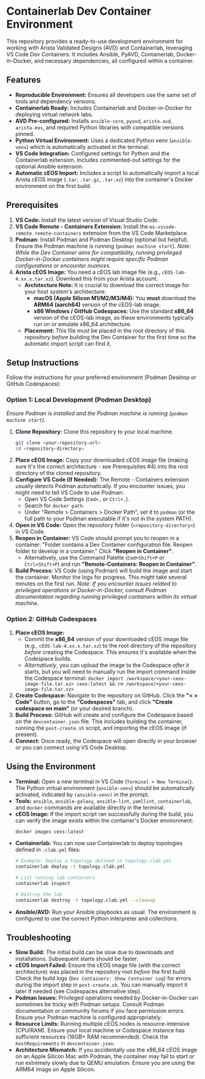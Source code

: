 # Containerlab Dev Container Environment

This repository provides a ready-to-use development environment for working with Arista Validated Designs (AVD) and Containerlab, leveraging VS Code Dev Containers. It includes Ansible, PyAVD, Containerlab, Docker-in-Docker, and necessary dependencies, all configured within a container.

## Features

* **Reproducible Environment:** Ensures all developers use the same set of tools and dependency versions.
* **Containerlab Ready:** Includes Containerlab and Docker-in-Docker for deploying virtual network labs.
* **AVD Pre-configured:** Installs `ansible-core`, `pyavd`, `arista.avd`, `arista.eos`, and required Python libraries with compatible versions pinned.
* **Python Virtual Environment:** Uses a dedicated Python venv (`ansible-venv`) which is automatically activated in the terminal.
* **VS Code Integration:** Configured settings for Python and the Containerlab extension. Includes commented-out settings for the optional Ansible extension.
* **Automatic cEOS Import:** Includes a script to automatically import a local Arista cEOS image (`.tar`, `.tar.gz`, `.tar.xz`) into the container's Docker environment on the first build.

## Prerequisites

1.  **VS Code:** Install the latest version of Visual Studio Code.
2.  **VS Code Remote - Containers Extension:** Install the `ms-vscode-remote.remote-containers` extension from the VS Code Marketplace.
3.  **Podman:** Install Podman and Podman Desktop (optional but helpful). Ensure the Podman machine is running (`podman machine start`). *Note: While the Dev Container aims for compatibility, running privileged Docker-in-Docker containers might require specific Podman configurations or encounter nuances.*
4.  **Arista cEOS Image:** You need a cEOS lab image file (e.g., `cEOS-lab-4.xx.x.tar.xz`). Download this from your Arista account.
    * **Architecture Note:** It is crucial to download the correct image for your host system's architecture:
        * **macOS (Apple Silicon M1/M2/M3/M4):** You **must** download the **ARM64 (aarch64)** version of the cEOS-lab image. 
        * **x86 Windows / GitHub Codespaces:** Use the standard **x86_64** version of the cEOS-lab image, as these environments typically run on or emulate x86_64 architecture.
    * **Placement:** This file must be placed in the root directory of this repository *before* building the Dev Container for the first time so the automatic import script can find it.

## Setup Instructions

Follow the instructions for your preferred environment (Podman Desktop or GitHub Codespaces):

### Option 1: Local Development (Podman Desktop)

*Ensure Podman is installed and the Podman machine is running (`podman machine start`).*

1.  **Clone Repository:** Clone this repository to your local machine.
    ```bash
    git clone <your-repository-url>
    cd <repository-directory>
    ```
2.  **Place cEOS Image:** Copy your downloaded cEOS image file (making sure it's the correct architecture - see Prerequisites #4) into the root directory of the cloned repository.
3.  **Configure VS Code (If Needed):** The Remote - Containers extension usually detects Podman automatically. If you encounter issues, you might need to tell VS Code to use Podman:
    * Open VS Code Settings (`Cmd+,` or `Ctrl+,`).
    * Search for `docker path`.
    * Under "Remote > Containers > Docker Path", set it to `podman` (or the full path to your Podman executable if it's not in the system PATH).
4.  **Open in VS Code:** Open the repository folder (`<repository-directory>`) in VS Code.
5.  **Reopen in Container:** VS Code should prompt you to reopen in a container: "Folder contains a Dev Container configuration file. Reopen folder to develop in a container." Click **"Reopen in Container"**.
    * Alternatively, use the Command Palette (`Cmd+Shift+P` or `Ctrl+Shift+P`) and run **"Remote-Containers: Reopen in Container"**.
6.  **Build Process:** VS Code (using Podman) will build the image and start the container. Monitor the logs for progress. This might take several minutes on the first run. *Note: If you encounter issues related to privileged operations or Docker-in-Docker, consult Podman documentation regarding running privileged containers within its virtual machine.*

### Option 2: GitHub Codespaces

1.  **Place cEOS Image:**
    * Commit the **x86_64** version of your downloaded cEOS image file (e.g., `cEOS-lab-4.xx.x.tar.xz`) to the root directory of the repository *before* creating the Codespace. This ensures it's available when the Codespace builds.
    * *Alternatively*, you can upload the image to the Codespace *after* it starts, but you will need to manually run the import command inside the Codespace terminal: `docker import /workspace/<your-ceos-image-file.tar.xz> ceos:latest && rm /workspace/<your-ceos-image-file.tar.xz>`
2.  **Create Codespace:** Navigate to the repository on GitHub. Click the **"< > Code"** button, go to the **"Codespaces"** tab, and click **"Create codespace on main"** (or your desired branch).
3.  **Build Process:** GitHub will create and configure the Codespace based on the `devcontainer.json` file. This includes building the container, running the `post-create.sh` script, and importing the cEOS image (if present).
4.  **Connect:** Once ready, the Codespace will open directly in your browser or you can connect using VS Code Desktop.

## Using the Environment

* **Terminal:** Open a new terminal in VS Code (`Terminal > New Terminal`). The Python virtual environment (`ansible-venv`) should be automatically activated, indicated by `(ansible-venv)` in the prompt.
* **Tools:** `ansible`, `ansible-galaxy`, `ansible-lint`, `yamllint`, `containerlab`, and `docker` commands are available directly in the terminal.
* **cEOS Image:** If the import script ran successfully during the build, you can verify the image exists within the container's Docker environment:
    ```bash
    docker images ceos:latest
    ```
* **Containerlab:** You can now use Containerlab to deploy topologies defined in `.clab.yml` files:
    ```bash
    # Example: Deploy a topology defined in topology.clab.yml
    containerlab deploy -t topology.clab.yml

    # List running lab containers
    containerlab inspect

    # Destroy the lab
    containerlab destroy -t topology.clab.yml --cleanup
    ```
* **Ansible/AVD:** Run your Ansible playbooks as usual. The environment is configured to use the correct Python interpreter and collections.

## Troubleshooting

* **Slow Build:** The initial build can be slow due to downloads and installations. Subsequent starts should be faster.
* **cEOS Import Failed:** Ensure the cEOS image file (with the correct architecture) was placed in the repository root *before* the first build. Check the build logs (`Dev Containers: Show Container Log`) for errors during the import step in `post-create.sh`. You can manually import it later if needed (see Codespaces alternative step).
* **Podman Issues:** Privileged operations needed by Docker-in-Docker can sometimes be tricky with Podman setups. Consult Podman documentation or community forums if you face permission errors. Ensure your Podman machine is configured appropriately.
* **Resource Limits:** Running multiple cEOS nodes is resource-intensive (CPU/RAM). Ensure your local machine or Codespace instance has sufficient resources (16GB+ RAM recommended). Check the `hostRequirements` in `devcontainer.json`.
* **Architecture Mismatch:** If you accidentally use the x86_64 cEOS image on an Apple Silicon Mac with Podman, the container may fail to start or run extremely slowly due to QEMU emulation. Ensure you are using the ARM64 image on Apple Silicon.
